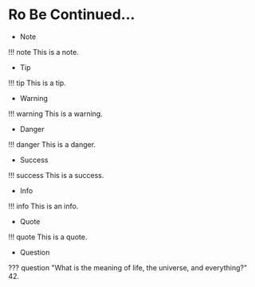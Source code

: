 # Ro Be Continued...

- Note

!!! note
    This is a note.

- Tip
  
!!! tip
    This is a tip.

- Warning
  
!!! warning
    This is a warning.

- Danger
  
!!! danger
    This is a danger.

- Success
  
!!! success
    This is a success.

- Info
  
!!! info
    This is an info.

- Quote
  
!!! quote
    This is a quote.

- Question
  
??? question "What is the meaning of life, the universe, and everything?"
    42.
